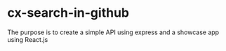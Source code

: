# cx-search-in-github

The purpose is to create a simple API using express and a showcase app using React.js
